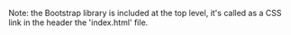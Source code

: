 Note: the Bootstrap library is included at the top level, it's called as a CSS link in the header the 'index.html' file.
